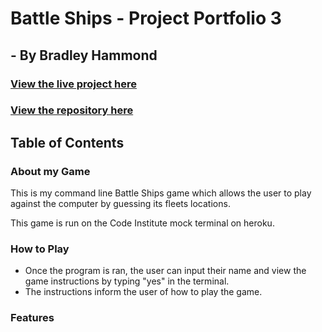 # Battle Ships - Project Portfolio 3

## - By Bradley Hammond

### [View the live project here](https://brad-hammond.github.io/BattleShips/)

### [View the repository here](https://github.com/Brad-Hammond/BattleShips/settings/pages)

## Table of Contents

### About my Game

This is my command line Battle Ships game which allows the user to play against the computer by guessing its fleets locations.

This game is run on the Code Institute mock terminal on heroku.

### How to Play

- Once the program is ran, the user can input their name and view the game instructions by typing "yes" in the terminal.
- The instructions inform the user of how to play the game.

### Features
